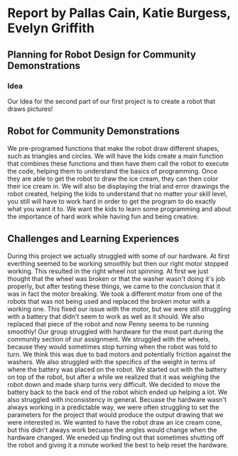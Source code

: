 # Report by Pallas Cain, Katie Burgess, Evelyn Griffith

## Planning for Robot Design for Community Demonstrations

### Idea

Our Idea for the second part of our first project is to create a robot that draws pictures!

## Robot for Community Demonstrations

We pre-programed functions that make the robot draw different shapes, such as triangles and circles. We will have the kids create a main function that combines these functions and then have them call the robot to execute the code, helping them to understand the basics of programming. Once they are able to get the robot to draw the ice cream, they can then color their ice cream in. We will also be displaying the trial and error drawings the robot created, helping the kids to understand that no matter your skill level, you still will have to work hard in order to get the program to do exactly what you want it to. We want the kids to learn some programming and about the importance of hard work while having fun and being creative.

## Challenges and Learning Experiences

During this project we actually struggled with some of our hardware. At first everthing seemed to be working smoothly but then our right motor stopped working. This resulted in the right wheel not spinning. At first we just thought that the wheel was broken or that the washer wasn't doing it's job properly, but after testing these things, we came to the conclusion that it was in fact the motor breaking. We took a different motor from one of the robots that was not being used and replaced the broken motor with a working one. This fixed our issue with the motor, but we were still struggling with a battery that didn't seem to work as well as it should. We also replaced that piece of the robot and now Penny seems to be running smoothly!
Our group struggled with hardware for the most part during the community section of our assignment. We struggled with the wheels, because they would sometimes stop turning when the robot was told to turn. We think this was due to bad motors and potentially friction against the washers. We also struggled with the specifics of the weight in terms of where the battery was placed on the robot. We started out with the battery on top of the robot, but after a while we realized that it was weighing the robot down and made sharp turns very difficult. We decided to move the battery back to the back end of the robot which ended up helping a lot. We also struggled with inconsistency in general. Becuase the hardware wasn't always working in a predictable way, we were often struggling to set the parameters for the project that would produce the output drawing that we were interested in. We wanted to have the robot draw an ice cream cone, but this didn't always work becuase the angles would change when the hardware changed. We eneded up finding out that sometimes shutting off the robot and giving it a minute worked the best to help reset the hardware.
